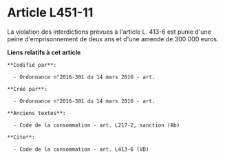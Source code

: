 # Article L451-11

La violation des interdictions prévues à l'article L. 413-6 est punie d'une peine d'emprisonnement de deux ans et d'une
amende de 300 000 euros.

**Liens relatifs à cet article**

	**Codifié par**:

	  - Ordonnance n°2016-301 du 14 mars 2016 - art.

	**Créé par**:

	  - Ordonnance n°2016-301 du 14 mars 2016 - art.

	**Anciens textes**:

	  - Code de la consommation - art. L217-2, sanction (Ab)

	**Cite**:

	  - Code de la consommation - art. L413-6 (VD)
